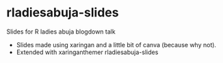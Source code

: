 # rladiesabuja-slides
Slides for R ladies abuja blogdown talk 


- Slides made using xaringan and a little bit of canva (because why not).
- Extended with xaringanthemer
rladiesabuja-slides